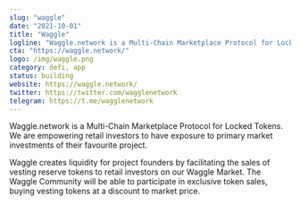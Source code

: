```yaml
---
slug: "waggle"
date: "2021-10-01"
title: "Waggle"
logline: "Waggle.network is a Multi-Chain Marketplace Protocol for Locked Tokens. We are empowering retail investors to have exposure to primary market investments of their favourite project. Waggle creates liquidity for project founders by facilitating the sales of vesting reserve tokens to retail investors on our Waggle Market. The Waggle Community will be able to participate in exclusive token sales, buying vesting tokens at a discount to market price."
cta: "https://waggle.network/"
logo: /img/waggle.png
category: defi, app
status: building
website: https://waggle.network/
twitter: https://twitter.com/wagglenetwork
telegram: https://t.me/wagglenetwork
---
```


Waggle.network is a Multi-Chain Marketplace Protocol for Locked Tokens. We are empowering retail investors to have exposure to primary market investments of their favourite project.

Waggle creates liquidity for project founders by facilitating the sales of vesting reserve tokens to retail investors on our Waggle Market. The Waggle Community will be able to participate in exclusive token sales, buying vesting tokens at a discount to market price.
